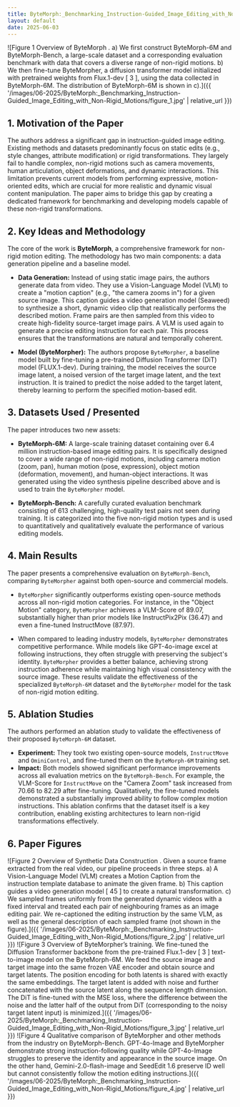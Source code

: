 ```yaml
---
title: ByteMorph:_Benchmarking_Instruction-Guided_Image_Editing_with_Non-Rigid_Motions
layout: default
date: 2025-06-03
---
```

![Figure 1 Overview of ByteMorph . a) We first construct ByteMorph-6M and ByteMorph-Bench, a large-scale dataset and a corresponding evaluation benchmark with data that covers a diverse range of non-rigid motions. b) We then fine-tune ByteMorpher, a diffusion transformer model initialized with pretrained weights from Flux.1-dev [ 3 ], using the data collected in ByteMorph-6M. The distribution of ByteMorph-6M is shown in c).]({{ '/images/06-2025/ByteMorph:_Benchmarking_Instruction-Guided_Image_Editing_with_Non-Rigid_Motions/figure_1.jpg' | relative_url }})
## 1. Motivation of the Paper
The authors address a significant gap in instruction-guided image editing. Existing methods and datasets predominantly focus on static edits (e.g., style changes, attribute modification) or rigid transformations. They largely fail to handle complex, non-rigid motions such as camera movements, human articulation, object deformations, and dynamic interactions. This limitation prevents current models from performing expressive, motion-oriented edits, which are crucial for more realistic and dynamic visual content manipulation. The paper aims to bridge this gap by creating a dedicated framework for benchmarking and developing models capable of these non-rigid transformations.

## 2. Key Ideas and Methodology
The core of the work is **ByteMorph**, a comprehensive framework for non-rigid motion editing. The methodology has two main components: a data generation pipeline and a baseline model.

-   **Data Generation:** Instead of using static image pairs, the authors generate data from video. They use a Vision-Language Model (VLM) to create a "motion caption" (e.g., "the camera zooms in") for a given source image. This caption guides a video generation model (Seaweed) to synthesize a short, dynamic video clip that realistically performs the described motion. Frame pairs are then sampled from this video to create high-fidelity source-target image pairs. A VLM is used again to generate a precise editing instruction for each pair. This process ensures that the transformations are natural and temporally coherent.

-   **Model (ByteMorpher):** The authors propose `ByteMorpher`, a baseline model built by fine-tuning a pre-trained Diffusion Transformer (DiT) model (FLUX.1-dev). During training, the model receives the source image latent, a noised version of the target image latent, and the text instruction. It is trained to predict the noise added to the target latent, thereby learning to perform the specified motion-based edit.

## 3. Datasets Used / Presented
The paper introduces two new assets:

-   **ByteMorph-6M:** A large-scale training dataset containing over 6.4 million instruction-based image editing pairs. It is specifically designed to cover a wide range of non-rigid motions, including camera motion (zoom, pan), human motion (pose, expression), object motion (deformation, movement), and human-object interactions. It was generated using the video synthesis pipeline described above and is used to train the `ByteMorpher` model.

-   **ByteMorph-Bench:** A carefully curated evaluation benchmark consisting of 613 challenging, high-quality test pairs not seen during training. It is categorized into the five non-rigid motion types and is used to quantitatively and qualitatively evaluate the performance of various editing models.

## 4. Main Results
The paper presents a comprehensive evaluation on `ByteMorph-Bench`, comparing `ByteMorpher` against both open-source and commercial models.

-   `ByteMorpher` significantly outperforms existing open-source methods across all non-rigid motion categories. For instance, in the "Object Motion" category, `ByteMorpher` achieves a VLM-Score of 89.07, substantially higher than prior models like InstructPix2Pix (36.47) and even a fine-tuned InstructMove (87.97).

-   When compared to leading industry models, `ByteMorpher` demonstrates competitive performance. While models like GPT-4o-image excel at following instructions, they often struggle with preserving the subject's identity. `ByteMorpher` provides a better balance, achieving strong instruction adherence while maintaining high visual consistency with the source image. These results validate the effectiveness of the specialized `ByteMorph-6M` dataset and the `ByteMorpher` model for the task of non-rigid motion editing.

## 5. Ablation Studies
The authors performed an ablation study to validate the effectiveness of their proposed `ByteMorph-6M` dataset.

-   **Experiment:** They took two existing open-source models, `InstructMove` and `OminiControl`, and fine-tuned them on the `ByteMorph-6M` training set.
-   **Impact:** Both models showed significant performance improvements across all evaluation metrics on the `ByteMorph-Bench`. For example, the VLM-Score for `InstructMove` on the "Camera Zoom" task increased from 70.66 to 82.29 after fine-tuning. Qualitatively, the fine-tuned models demonstrated a substantially improved ability to follow complex motion instructions. This ablation confirms that the dataset itself is a key contribution, enabling existing architectures to learn non-rigid transformations effectively.

## 6. Paper Figures
![Figure 2 Overview of Synthetic Data Construction . Given a source frame extracted from the real video, our pipeline proceeds in three steps. a) A Vision-Language Model (VLM) creates a Motion Caption from the instruction template database to animate the given frame. b) This caption guides a video generation model [ 45 ] to create a natural transformation. c) We sampled frames uniformly from the generated dynamic videos with a fixed interval and treated each pair of neighbouring frames as an image editing pair. We re-captioned the editing instruction by the same VLM, as well as the general description of each sampled frame (not shown in the figure).]({{ '/images/06-2025/ByteMorph:_Benchmarking_Instruction-Guided_Image_Editing_with_Non-Rigid_Motions/figure_2.jpg' | relative_url }})
![Figure 3 Overview of ByteMorpher’s training. We fine-tuned the Diffusion Transformer backbone from the pre-trained Flux.1-dev [ 3 ] text-to-image model on the ByteMorph-6M. We feed the source image and target image into the same frozen VAE encoder and obtain source and target latents. The position encoding for both latents is shared with exactly the same embeddings. The target latent is added with noise and further concatenated with the source latent along the sequence length dimension. The DiT is fine-tuned with the MSE loss, where the difference between the noise and the latter half of the output from DiT (corresponding to the noisy target latent input) is minimized.]({{ '/images/06-2025/ByteMorph:_Benchmarking_Instruction-Guided_Image_Editing_with_Non-Rigid_Motions/figure_3.jpg' | relative_url }})
![Figure 4 Qualitative comparison of ByteMorpher and other methods from the industry on ByteMorph-Bench. GPT-4o-Image and ByteMorpher demonstrate strong instruction-following quality while GPT-4o-Image struggles to preserve the identity and appearance in the source image. On the other hand, Gemini-2.0-flash-image and SeedEdit 1.6 preserve ID well but cannot consistently follow the motion editing instructions.]({{ '/images/06-2025/ByteMorph:_Benchmarking_Instruction-Guided_Image_Editing_with_Non-Rigid_Motions/figure_4.jpg' | relative_url }})
